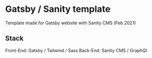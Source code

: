 # Gatsby / Sanity template

Template made for Gatsby website with Sanity CMS
(Feb 2021)

## Stack
Front-End: Gatsby / Tailwind / Sass
Back-End: Sanity CMS / GraphQl
